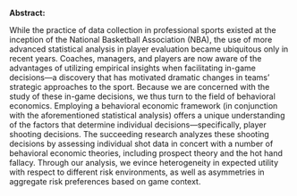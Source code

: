 **Abstract:**

While the practice of data collection in professional sports existed at the inception of the National Basketball Association (NBA), the use of more advanced statistical analysis in player evaluation became ubiquitous only in recent years. Coaches, managers, and players are now aware of the advantages of utilizing empirical insights when facilitating in-game decisions—a discovery that has motivated dramatic changes in teams’ strategic approaches to the sport. Because we are concerned with the study of these in-game decisions, we thus turn to the field of behavioral economics. Employing a behavioral economic framework (in conjunction with the aforementioned statistical analysis) offers a unique understanding of the factors that determine individual decisions—specifically, player shooting decisions. The succeeding research analyzes these shooting decisions by assessing individual shot data in concert with a number of behavioral economic theories, including prospect theory and the hot hand fallacy. Through our analysis, we evince heterogeneity in expected utility with respect to different risk environments, as well as asymmetries in aggregate risk preferences based on game context.
